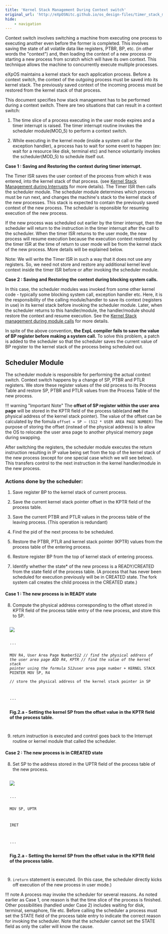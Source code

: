 ```yaml
---
title: 'Kernel Stack Management During Context switch'
original_url: 'http://eXpOSNitc.github.io/os_design-files/timer_stack_management.html'
hide:
    - navigation
---
```


Context switch involves switching a machine from executing one process to executing another even before the former is completed. This involves saving the state of all volatile data like registers, PTBR, BP, etc. (in other words the "context") and, then loading the context of a new process or starting a new process from scratch which will have its own context. This technique allows the machine to concurrently execute multiple processes.


eXpOS maintains a kernel stack for each application process. Before a context switch, the context of the outgoing process must be saved into its kernel stack. The previously saved context of the incoming process must be restored from the kernel stack of that process. 



 This document specifies how stack management has to be performed during a context switch. There are two situations that can result in a context switch:


1. The time slice of a process executing in the user mode expires and a timer interrupt is raised. The timer interrupt routine invokes the scheduler module(MOD\_5) to perform a context switch.


2. While executing in the kernel mode (inside a system call or the exception handler), a process has to wait for some event to happen (ex: wait for a resource like disk, terminal etc) and hence voluntarily invokes the scheduler(MOD\_5) to schedule itself out. 
 



  

 **Case 1 : Saving and Restoring the context during timer interrupt.**
  
   

 The Timer ISR saves the user context of the process from which it was entered, into the kernel stack of that process. (see  [Kernel Stack Management during Interrupts](stack-interrupt.md)  for more details). The Timer ISR then calls the scheduler module. The scheduler module determines which process must be run next, and changes the 
 machine's stack to the kernel stack of the new processes. This stack is expected to contain the previously saved context of the 
 new process. The scheduler is reponsible for resuming execution of the new process.



 If the new process was scheduled out earlier by the timer interrupt, then the scheduler will return to the instruction in the 
 timer interrupt after the call to the scheduler. When the timer ISR returns to the
 user mode, the new process will resume execution because the execution context restored by the timer ISR at the time
 of return to user mode will
 be from the kernel stack of the new process. More details will be explained below. 





 Note: We will write the Timer ISR in such a way that it does not use any registers. So, we need not store and restore any additional kernel level context inside the timer ISR before or after invoking the scheduler module.
 


  

 **Case 2 : Saving and Restoring the context during blocking system calls.**
  
   

 In this case, the scheduler modules was invoked from some other kernel code - typically some blocking system call, exception
handler etc. Here, it is the responsibility of the calling module/handler to save its context (registers in use) in its kernel stack 
before invoking the scheduler module. Later, when the scheduler returns to this handler/module, the handler/module should restore the context and resume execution. See the  [Kernel Stack management during module calls](stack-module.md) for more details.




In spite of the above convention, **the ExpL compiler fails to save the value of BP register before making a system call.** To solve this problem, a patch is added to the scheduler so that the scheduler saves the current value of BP register to the kernel stack of the process being scheduled out. 



  

##  Scheduler Module



The scheduler module is responsible for performing the actual context switch. Context switch happens by a change of SP, PTBR and PTLR registers. We store these register values of the old process to its Process Table and restore SP, PTBR and PTLR values from the Process Table of the new process. 




!!! warning "Important Note"
	The **offset of SP register within the user area page**  will be stored in the KPTR field of the process table(and **not** the physical address of the kernel stack pointer). The value of the offset can be calculated by the fomula `offset = SP – (512 * USER AREA PAGE NUMBER)`
	The purpose of storing the offset (instead of the physical address) is to allow the OS to relocate the user area page to another physical memory page during swapping. 



 After switching the registers, the scheduler module executes the return instruction resulting in IP value being set from the top of the kernel stack of the new process (except for one special case which we will see below). This transfers control to the next instruction in the kernel handler/module in the new process.
 

### **Actions done by the scheduler:**

1) Save register BP to the kernel stack of current process.  

2) Save the current kernel stack pointer offset in the KPTR field of the process table.  

3) Save the current PTBR and PTLR values in the process table of the leaving process. (This operation is redundant)

4) Find the pid of the next process to be scheduled.

5) Restore the PTBR, PTLR and kernel stack pointer (KPTR) values from the process table of the entering process.

6) Restore register BP from the top of kernel stack of entering process.  

7) Identify whether the state* of the new process is a READY/CREATED from the state field of the process table. (A process that has never been scheduled for execution previously will be in CREATED state. The fork system call creates the child process in the CREATED state.)


####  **Case 1 : The new process is in READY state**

8) Compute the physical address corresponding to the offset stored in KPTR field of the process table entry of the new process, and store this to SP.

 
<div style="padding: 1em;border: 1px solid var(--md-code-fg-color);">
<img src="http://exposnitc.github.io/img/kernel_mode_timer_step2.i.a.png">
<pre><code>			
...
						
MOV R4, User Area Page Number*512
	// find the physical address of the user
	   area page 
ADD R4, KPTR
	// find the value of the kernel stack 
	   pointer using the formula 512*user 
	   area page number + KERNEL STACK POINTER
MOV SP, R4	
	// store the physical address of the kernel 
	   stack pointer in SP

...
</code></pre>
<b>Fig.2.a - Setting the kernel SP from the offset value in the KPTR field of the process table.</b>
</div>

9) return instruction is executed and control goes back to the Interrupt routine or kernel module that called the scheduler.
 
 

####  **Case 2 : The new process is in CREATED state**



8) Set SP to the address stored in the UPTR field of the process table of the new process.


<div style="padding: 1em;border: 1px solid var(--md-code-fg-color);">
<img src="http://exposnitc.github.io/img/user_mode_timer_step2c.png">
<pre><code>
...
						
MOV SP, UPTR

IRET

...
</code></pre>
<b>Fig.2.a - Setting the kernel SP from the offset value in the KPTR field of the process table.</b>
</div>


9) `ireturn` statement is executed. (In this case, the scheduler directly kicks off execution of the new process in user mode.)
  
  

!!! note
	A process may invoke the scheduler for several reasons. As noted earlier as Case 1, one reason is that the time slice of the process is finished. Other possibilities (handled under Case 2) includes waiting for disk, terminal, semaphore, file etc. Before calling the scheduler a process must set the STATE field of the process table entry to indicate the correct reason for invoking the scheduler. Note that the scheduler cannot set the STATE field as only the caller will know the cause.

   
  







































